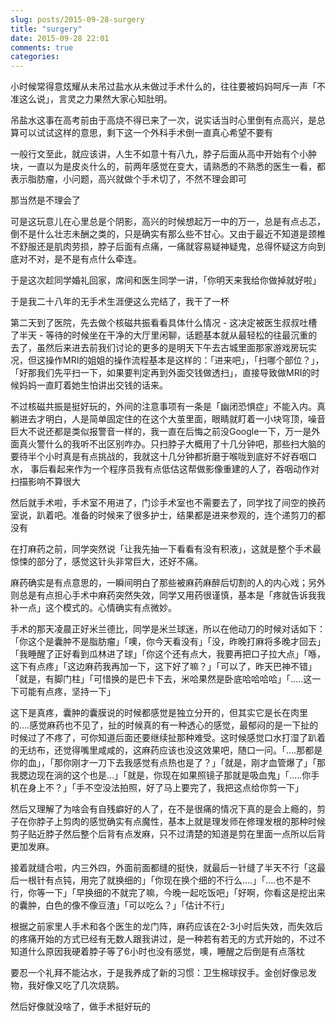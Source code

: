 ```yaml
---
slug: posts/2015-09-28-surgery
title: "surgery"
date: 2015-09-28 22:01
comments: true
categories: 
---
```



小时候常得意炫耀从未吊过盐水从未做过手术什么的，往往要被妈妈呵斥一声「不准这么说」，言灵之力果然大家心知肚明。

吊盐水这事在高考前由于高烧不得已来了一次，说实话当时心里倒有点高兴，是总算可以试试这样的意思，剩下这一个外科手术倒一直真心希望不要有

一般行文至此，就应该讲，人生不如意十有八九，脖子后面从高中开始有个小肿块，一直以为是皮炎什么的，前两年感觉在变大，请熟悉的不熟悉的医生一看，都表示脂肪瘤，小问题，高兴就做个手术切了，不然不理会即可

那当然是不理会了

可是这玩意儿在心里总是个阴影，高兴的时候想起万一中的万一，总是有点忐忑，倒不是什么壮志未酬之类的，只是确实有那么些不甘心。又由于最近不知道是颈椎不舒服还是肌肉劳损，脖子后面有点痛，一痛就容易疑神疑鬼，总得怀疑这方向到底对不对，是不是有点什么牵连。

于是这次趁同学婚礼回家，席间和医生同学一讲，「你明天来我给你做掉就好啦」

于是我二十八年的无手术生涯便这么完结了，我干了一杯

第二天到了医院，先去做个核磁共振看看具体什么情况 - 这决定被医生叔叔吐槽了半天 - 等待的时候坐在干净的大厅里闲聊，话题基本就从最轻松的往最沉重的去了，虽然后来进去前我们讨论的更多的是明天下午去古城里面那家游戏房玩实况，但这操作MRI的姐姐的操作流程基本是这样的：「进来吧」，「扫哪个部位？」，「好那我们先平扫一下，如果要判定再到外面交钱做透扫」，直接导致做MRI的时候妈妈一直盯着她生怕讲出交钱的话来。

不过核磁共振是挺好玩的，外间的注意事项有一条是「幽闭恐惧症」不能入内。真躺进去才明白，人是简单固定住的在这个大茧里面，眼睛就盯着一小块穹顶，噪音巨大不说还都是类似报警音一样的，我一直在后悔之前没Google一下，万一是外面真火警什么的我听不出区别咋办。只扫脖子大概用了十几分钟吧，那些扫大脑的要待半个小时真是有点挑战的，我就这十几分钟都折磨于喉咙到底好不好吞咽口水， 事后看起来作为一个程序员我有点低估这帮做影像重建的人了，吞咽动作对扫描影响不算很大

然后就手术啦，手术室不用进了，门诊手术室也不需要去了，同学找了间空的换药室说，趴着吧。准备的时候来了很多护士，结果都是进来参观的，连个递剪刀的都没有

在打麻药之前，同学突然说「让我先抽一下看看有没有积液」，这就是整个手术最惊悚的部分了，感觉这针头非常巨大，还好不痛。

麻药确实是有点意思的，一瞬间明白了那些被麻药麻醉后切割的人的内心戏；另外则总是有点担心手术中麻药突然失效，同学又用药很谨慎，基本是「疼就告诉我我补一点」这个模式的。心情确实有点微妙。

手术的那天凌晨正好米兰德比，同学是米兰球迷，所以在他动刀的时候对话如下：「你这个是囊肿不是脂肪瘤」「噢，你今天看没有」「没，昨晚打麻将多晚才回去」「我睡醒了正好看到瓜林进了球」「你这个还有点大，我要再把口子拉大点」「喺，这下有点疼」「这边麻药我再加一下，这下好了嘛？」「可以了，昨天巴神不错」「就是，有脚门柱」「可惜换的是巴卡下去，米哈果然是卧底哈哈哈哈」「…..这一下可能有点疼，坚持一下」

这下是真疼，囊肿的囊膜说的时候都感觉是独立分开的，但其实它是长在肉里的….感觉麻药也不见了，扯的时候真的有一种透心的感觉，最郁闷的是一下扯的时候过了不疼了，可你知道后面还要继续扯那种难受。这时候感觉口水打湿了趴着的无纺布，还觉得嘴里咸咸的，这麻药应该也没这效果吧，随口一问。「….那都是你的血」，「那你刚才一刀下去我感觉有点热也是了？」「就是，刚才血管爆了」「那我腮边现在淌的这个也是…」「就是，你现在如果照镜子那就是吸血鬼」「…..你手机在身上不？」「手不空没法拍照，好了马上要完了，我把这点给你剪一下」

然后又理解了为啥会有自残癖好的人了，在不是很痛的情况下真的是会上瘾的，剪子在你脖子上剪肉的感觉确实有点魔性，基本上就是理发师在修理发根的那种时候剪子贴近脖子然后整个后背有点发麻，只不过清楚的知道是剪在里面一点所以后背更加发麻。

接着就缝合啦，内三外四，外面前面都缝的挺快，就最后一针缝了半天不行「这最后一根针有点钝，用完了就换细的」「你现在换个细的不行么….」「….也不是不行，你等一下」「早换细的不就完了嘛，今晚一起吃饭吧」「好啊，你看这是挖出来的囊肿，白色的像不像豆渣」「可以吃么？」「估计不行」

根据之前家里人手术和各个医生的龙门阵，麻药应该在2-3小时后失效，而失效后的疼痛开始的方式已经有无数人跟我讲过，是一种若有若无的方式开始的，不过不知道什么原因我硬着脖子等了6小时也没有感觉，噢，睡醒之后倒是有点落枕

要忍一个礼拜不能沾水，于是我养成了新的习惯：卫生棉球扠手。金创好像忌发物，我好像又吃了几次烧鹅。

然后好像就没啥了，做手术挺好玩的
